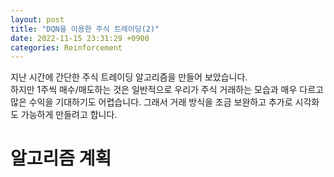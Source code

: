 ```yaml
---
layout: post
title: "DQN을 이용한 주식 트레이딩(2)"
date: 2022-11-15 23:31:29 +0900
categories: Reinforcement
---
```


지난 시간에 간단한 주식 트레이딩 알고리즘을 만들어 보았습니다.\
하지만 1주씩 매수/매도하는 것은 일반적으로 우리가 주식 거래하는 모습과 매우 다르고 많은 수익을 기대하기도 어렵습니다. 그래서 거래 방식을 조금 보완하고 추가로 시각화도 가능하게 만들려고 합니다.

# 알고리즘 계획
